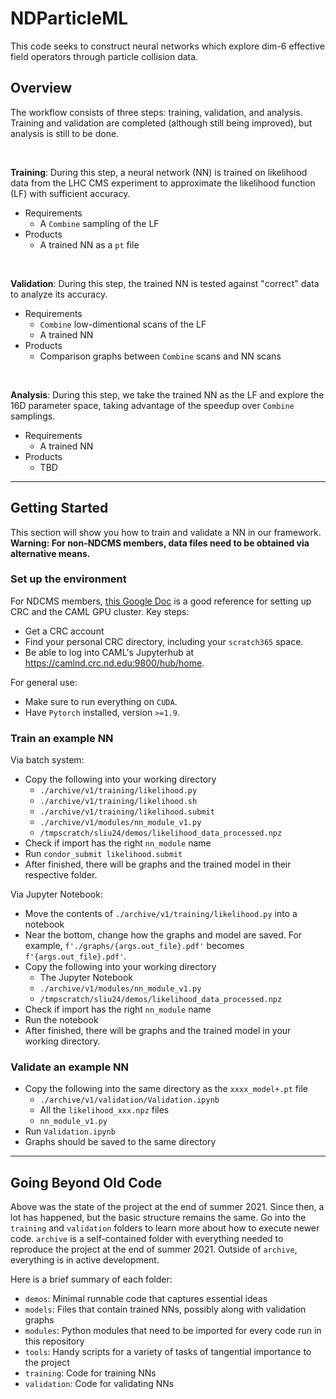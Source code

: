 # NDParticleML

This code seeks to construct neural networks which explore dim-6 effective field operators through particle collision data. 

## Overview

The workflow consists of three steps: training, validation, and analysis. Training and validation are completed (although still being improved), but analysis is still to be done.

<br/>

**Training**: During this step, a neural network (NN) is trained on likelihood data from the LHC CMS experiment to approximate the likelihood function (LF) with sufficient accuracy.
- Requirements
    - A `Combine` sampling of the LF
- Products
    - A trained NN as a `pt` file

<br/>

**Validation**: During this step, the trained NN is tested against "correct" data to analyze its accuracy.
- Requirements
    - `Combine` low-dimentional scans of the LF
    - A trained NN
- Products
    - Comparison graphs between `Combine` scans and NN scans

<br/>

**Analysis**: During this step, we take the trained NN as the LF and explore the 16D parameter space, taking advantage of the speedup over `Combine` samplings.
- Requirements
    - A trained NN
- Products
    - TBD

---

## Getting Started

This section will show you how to train and validate a NN in our framework. **Warning: For non-NDCMS members, data files need to be obtained via alternative means.**

### Set up the environment

For NDCMS members, [this Google Doc](https://docs.google.com/document/d/17Ql04YOSVGH9-EYsTJp182Pqw5IB1Lnf1sdQ2B77kgI/edit?usp=sharing) is a good reference for setting up CRC and the CAML GPU cluster. Key steps:
- Get a CRC account
- Find your personal CRC directory, including your `scratch365` space.
- Be able to log into CAML's Jupyterhub at https://camlnd.crc.nd.edu:9800/hub/home.

For general use:
- Make sure to run everything on `CUDA`.
- Have `Pytorch` installed, version `>=1.9`.

### Train an example NN

Via batch system:
- Copy the following into your working directory
    - `./archive/v1/training/likelihood.py`
    - `./archive/v1/training/likelihood.sh`
    - `./archive/v1/training/likelihood.submit`
    - `./archive/v1/modules/nn_module_v1.py`
    - `/tmpscratch/sliu24/demos/likelihood_data_processed.npz`
- Check if import has the right `nn_module` name
- Run `condor_submit likelihood.submit`
- After finished, there will be graphs and the trained model in their respective folder.

Via Jupyter Notebook:
- Move the contents of `./archive/v1/training/likelihood.py` into a notebook
- Near the bottom, change how the graphs and model are saved. For example, `f'./graphs/{args.out_file}.pdf'` becomes `f'{args.out_file}.pdf'`.
- Copy the following into your working directory
    - The Jupyter Notebook
    - `./archive/v1/modules/nn_module_v1.py`
    - `/tmpscratch/sliu24/demos/likelihood_data_processed.npz`
- Check if import has the right `nn_module` name
- Run the notebook
- After finished, there will be graphs and the trained model in your working directory.

### Validate an example NN
- Copy the following into the same directory as the `xxxx_model+.pt` file
    - `./archive/v1/validation/Validation.ipynb`
    - All the `likelihood_xxx.npz` files
    - `nn_module_v1.py`
- Run `Validation.ipynb`
- Graphs should be saved to the same directory

---

## Going Beyond Old Code

Above was the state of the project at the end of summer 2021. Since then, a lot has happened, but the basic structure remains the same. Go into the `training` and `validation` folders to learn more about how to execute newer code. `archive` is a self-contained folder with everything needed to reproduce the project at the end of summer 2021. Outside of `archive`, everything is in active development.

Here is a brief summary of each folder:
- `demos`: Minimal runnable code that captures essential ideas
- `models`: Files that contain trained NNs, possibly along with validation graphs
- `modules`: Python modules that need to be imported for every code run in this repository
- `tools`: Handy scripts for a variety of tasks of tangential importance to the project
- `training`: Code for training NNs
- `validation`: Code for validating NNs